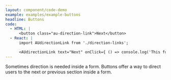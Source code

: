 ```yaml
---
layout: component/code-demo
example: examples/example-buttons
headline: Buttons
code:
  - HTML: |
      <button class="au-direction-link">Next</button>
  - React: |
      import AUdirectionLink from './direction-links';

      <AUdirectionLink text="Next" onClick={ () => console.log('This function will be called on click') } />
---
```


Sometimes direction is needed inside a form. Buttons offer a way to direct users to the next or previous section inside a form.
